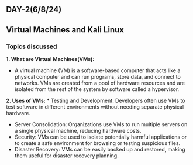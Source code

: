 ## DAY-2(6/8/24)
## Virtual Machines and Kali Linux
### Topics discussed
__1. What are Virtual Machines(VMs):__ 
+ A virtual machine (VM) is a software-based computer that acts like a physical computer and can run programs, store data, and connect to networks. VMs are created from a pool of hardware resources and are isolated from the rest of the system by software called a hypervisor.
  
__2. Uses of VMs:__
       * Testing and Development: Developers often use VMs to test software in different environments without needing separate physical hardware.
* Server Consolidation: Organizations use VMs to run multiple servers on a single physical machine, reducing hardware costs.
* Security: VMs can be used to isolate potentially harmful applications or to create a safe environment for browsing or testing suspicious files.
* Disaster Recovery: VMs can be easily backed up and restored, making them useful for disaster recovery planning.
        

  



